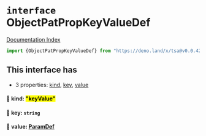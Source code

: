 # `interface` ObjectPatPropKeyValueDef

[Documentation Index](../README.md)

```ts
import {ObjectPatPropKeyValueDef} from "https://deno.land/x/tsa@v0.0.42/mod.ts"
```

## This interface has

- 3 properties:
[kind](#-kind-keyvalue),
[key](#-key-string),
[value](#-value-paramdef)


#### 📄 kind: <mark>"keyValue"</mark>



#### 📄 key: `string`



#### 📄 value: [ParamDef](../type.ParamDef/README.md)



